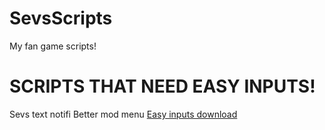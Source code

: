 # SevsScripts
My fan game scripts!


# SCRIPTS THAT NEED EASY INPUTS!
Sevs text notifi
Better mod menu
[Easy inputs download](https://github.com/sevisadev/SevsScripts/blob/main/EasyInputsFixed.unitypackage)
